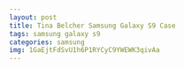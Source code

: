 ```yaml
---
layout: post
title: Tina Belcher Samsung Galaxy S9 Case
tags: samsung galaxy s9
categories: samsung
img: 1GaEjtFdSvU1h6P1RYCyC9YWEWK3qivAa
---
```

